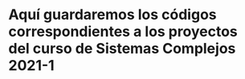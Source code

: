 # Aquí guardaremos los códigos correspondientes a los proyectos del curso de Sistemas Complejos 2021-1
